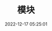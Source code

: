 ---
title: 模块
icon: code
date: 2022-12-17 05:25:01
description: 
category:
  - 编程语言
tag:
  - Pytho
---